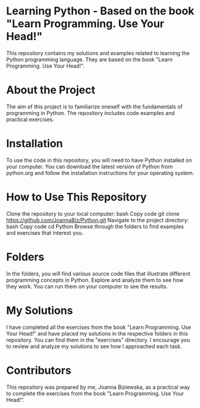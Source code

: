 # Learning Python - Based on the book "Learn Programming. Use Your Head!"

This repository contains my solutions and examples related to learning the Python programming language. They are based on the book "Learn Programming. Use Your Head!".

# About the Project
The aim of this project is to familiarize oneself with the fundamentals of programming in Python. The repository includes code examples and practical exercises.

# Installation
To use the code in this repository, you will need to have Python installed on your computer. You can download the latest version of Python from python.org and follow the installation instructions for your operating system.

# How to Use This Repository
Clone the repository to your local computer:
bash
Copy code
git clone https://github.com/JoannaBiz/Python.git
Navigate to the project directory:
bash
Copy code
cd Python
Browse through the folders to find examples and exercises that interest you.

# Folders
In the folders, you will find various source code files that illustrate different programming concepts in Python. Explore and analyze them to see how they work. You can run them on your computer to see the results.

# My Solutions
I have completed all the exercises from the book "Learn Programming. Use Your Head!" and have placed my solutions in the respective folders in this repository. You can find them in the "exercises" directory. I encourage you to review and analyze my solutions to see how I approached each task.

# Contributors
This repository was prepared by me, Joanna Biziewska, as a practical way to complete the exercises from the book "Learn Programming. Use Your Head!".

